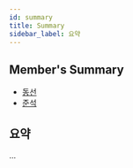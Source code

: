 ```yaml
---
id: summary
title: Summary
sidebar_label: 요약
---
```


## Member's Summary

- [동선](https://www.notion.so/dongsundev/Cloud-study-3-533391a0f789413bb1a3f9db4e179234)
- [준석](https://www.notion.so/byunjuneseok/Ch-3-AWS-Core-Services-a838a439d49b44afa859c57fbbb66c63)

## 요약

...
